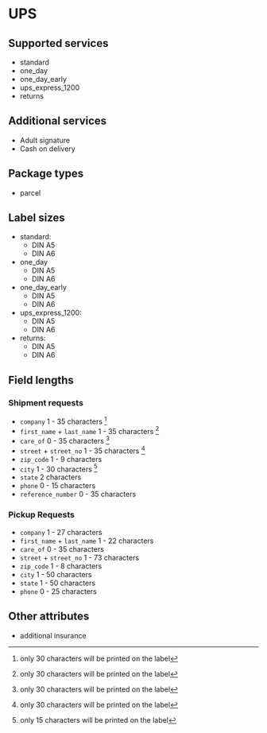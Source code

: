# UPS

## Supported services

- standard
- one_day
- one_day_early
- ups_express_1200
- returns

## Additional services

- Adult signature
- Cash on delivery

## Package types

- parcel

## Label sizes

- standard:
  - DIN A5
  - DIN A6
- one_day
  - DIN A5
  - DIN A6
- one_day_early
  - DIN A5
  - DIN A6
- ups_express_1200:
  - DIN A5
  - DIN A6
- returns:
  - DIN A5
  - DIN A6

## Field lengths

### Shipment requests
- `company` 1 - 35 characters [^1]
- `first_name` + `last_name` 1 - 35 characters [^1]
- `care_of` 0 - 35 characters [^1]
- `street` + `street_no` 1 - 35 characters [^1]
- `zip_code` 1 - 9 characters
- `city` 1 - 30 characters [^2]
- `state` 2 characters
- `phone` 0 - 15 characters
- `reference_number` 0 - 35 characters

### Pickup Requests

- `company` 1 - 27 characters
- `first_name` + `last_name` 1 - 22 characters
- `care_of` 0 - 35 characters
- `street` + `street_no` 1 - 73 characters
- `zip_code` 1 - 8 characters
- `city` 1 - 50 characters
- `state` 1 - 50 characters
- `phone` 0 - 25 characters


## Other attributes

- additional insurance

[^1]: only 30 characters will be printed on the label
[^2]: only 15 characters will be printed on the label

